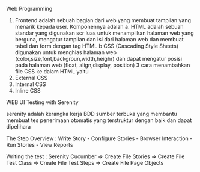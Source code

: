 Web Programming

1. Frontend adalah sebuah bagian dari web yang membuat tampilan yang menarik kepada user. Komponennya adalah
a. HTML adalah sebuah standar yang digunakan scr luas untuk menampilkan halaman web yang berguna, mengatur tampilan dan isi dari halaman web dan membuat tabel dan form dengan tag HTML
b CSS (Cascading Style Sheets) digunakan untuk menghias halaman web (color,size,font,backgroun,width,heighr) dan dapat mengatur posisi pada halaman web (float, align,display, position)
3 cara menambahkan file CSS ke dalam HTML yaitu
1. External CSS
2. Internal CSS
3. Inline CSS

WEB UI Testing with Serenity

serenity adalah kerangka kerja BDD sumber terbuka yang membantu membuat tes penerimaan otomatis yang terstruktur dengan baik dan dapat dipelihara

The Step Overview :
Write Story - Configure Stories - Browser Interaction - Run Stories - View Reports

Writing the test :
Serenity Cucumber => Create File Stories => Create File Test Class => Create File Test Steps => Create File Page Objects

